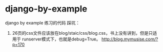 # django-by-example

django by example 练习的代码
踩坑：
1. 26页的css文件应该放在blog/staic/css/blog.css，书上没有讲到，但是只适用于
   runserver模式下，也就是debug=True。
   http://blog.mymusise.com/?p=170
